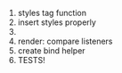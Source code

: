 1. styles tag function
2. insert styles properly
3. 
4. render: compare listeners
5. create bind helper
6. TESTS!